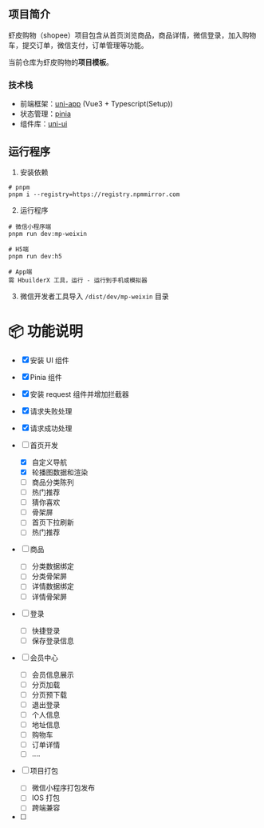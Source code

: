 ## 项目简介

虾皮购物（shopee）项目包含从首页浏览商品，商品详情，微信登录，加入购物车，提交订单，微信支付，订单管理等功能。

当前仓库为虾皮购物的**项目模板**。

### 技术栈

- 前端框架：[uni-app](https://uniapp.dcloud.net.cn/) (Vue3 + Typescript(Setup))
- 状态管理：[pinia](https://pinia.vuejs.org/zh/)
- 组件库：[uni-ui](https://uniapp.dcloud.net.cn/component/uniui/uni-ui.html)

## 运行程序

1. 安装依赖

```shell
# pnpm
pnpm i --registry=https://registry.npmmirror.com
```

2. 运行程序

```shell
# 微信小程序端
pnpm run dev:mp-weixin

# H5端
pnpm run dev:h5

# App端
需 HbuilderX 工具，运行 - 运行到手机或模拟器
```

3. 微信开发者工具导入 `/dist/dev/mp-weixin` 目录

# 📦 功能说明

- [x] 安装 UI 组件
- [x] Pinia 组件
- [x] 安装 request 组件并增加拦截器
- [x] 请求失败处理
- [x] 请求成功处理
- [ ] 首页开发
  - [x] 自定义导航
  - [x] 轮播图数据和渲染
  - [ ] 商品分类陈列
  - [ ] 热门推荐
  - [ ] 猜你喜欢
  - [ ] 骨架屏
  - [ ] 首页下拉刷新
  - [ ] 热门推荐
- [ ] 商品
  - [ ] 分类数据绑定
  - [ ] 分类骨架屏
  - [ ] 详情数据绑定
  - [ ] 详情骨架屏
- [ ] 登录
  - [ ] 快捷登录
  - [ ] 保存登录信息
- [ ] 会员中心

  - [ ] 会员信息展示
  - [ ] 分页加载
  - [ ] 分页预下载
  - [ ] 退出登录
  - [ ] 个人信息
  - [ ] 地址信息
  - [ ] 购物车
  - [ ] 订单详情
  - [ ] ....

- [ ] 项目打包
  - [ ] 微信小程序打包发布
  - [ ] IOS 打包
  - [ ] 跨端兼容
- [ ]

